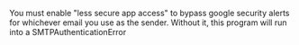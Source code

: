  You must enable "less secure app access" to bypass google security alerts for whichever email you use as the sender. Without it, this program will run into a SMTPAuthenticationError
